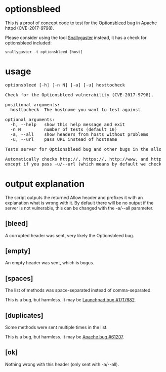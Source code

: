 optionsbleed
============

This is a proof of concept code to test for the
[Optionsbleed](https://blog.fuzzing-project.org/60-Optionsbleed-HTTP-OPTIONS-method-can-leak-Apaches-server-memory.html)
bug in Apache httpd (CVE-2017-9798).

Please consider using the tool [Snallygaster](https://github.com/hannob/snallygaster)
instead, it has a check for optionsbleed included:

```
snallygaster -t optionsbleed [host]
```

usage
=====

<pre>
optionsbleed [-h] [-n N] [-a] [-u] hosttocheck

Check for the Optionsbleed vulnerability (CVE-2017-9798).

positional arguments:
  hosttocheck  The hostname you want to test against

optional arguments:
  -h, --help   show this help message and exit
  -n N         number of tests (default 10)
  -a, --all    show headers from hosts without problems
  -u, --url    pass URL instead of hostname

Tests server for Optionsbleed bug and other bugs in the allow header.

Automatically checks http://, https://, http://www. and https://www. -
except if you pass -u/--url (which means by default we check 40 times.)
</pre>

output explanation
==================

The script outputs the returned Allow header and prefixes it with
an explanation what is wrong with it. By default there will be no
output if the server is not vulnerable, this can be changed with the
-a/--all parameter.

[bleed]
-------

A corrupted header was sent, very likely the Optionsbleed bug.

[empty]
-------

An empty header was sent, which is bogus.

[spaces]
--------

The list of methods was space-separated instead of comma-separated.

This is a bug, but harmless. It may be
[Launchpad bug #1717682](https://bugs.launchpad.net/launchpad/+bug/1717682).

[duplicates]
------------

Some methods were sent multiple times in the list.

This is a bug, but harmless. It may be
[Apache bug #61207](https://bz.apache.org/bugzilla/show_bug.cgi?id=61207).

[ok]
----

Nothing wrong with this header (only sent with -a/--all).
